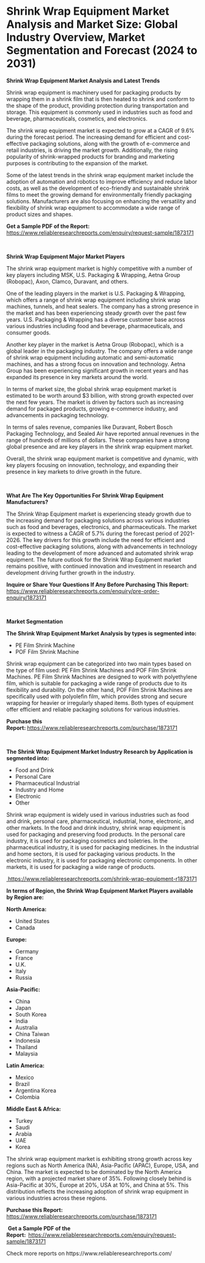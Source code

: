 <p><h1>Shrink Wrap Equipment Market Analysis and Market Size: Global Industry Overview, Market Segmentation and Forecast (2024 to 2031)</h1></p><p><strong>Shrink Wrap Equipment Market Analysis and Latest Trends</strong></p>
<p><p>Shrink wrap equipment is machinery used for packaging products by wrapping them in a shrink film that is then heated to shrink and conform to the shape of the product, providing protection during transportation and storage. This equipment is commonly used in industries such as food and beverage, pharmaceuticals, cosmetics, and electronics.</p><p>The shrink wrap equipment market is expected to grow at a CAGR of 9.6% during the forecast period. The increasing demand for efficient and cost-effective packaging solutions, along with the growth of e-commerce and retail industries, is driving the market growth. Additionally, the rising popularity of shrink-wrapped products for branding and marketing purposes is contributing to the expansion of the market.</p><p>Some of the latest trends in the shrink wrap equipment market include the adoption of automation and robotics to improve efficiency and reduce labor costs, as well as the development of eco-friendly and sustainable shrink films to meet the growing demand for environmentally friendly packaging solutions. Manufacturers are also focusing on enhancing the versatility and flexibility of shrink wrap equipment to accommodate a wide range of product sizes and shapes.</p></p>
<p><strong>Get a Sample PDF of the Report:&nbsp;</strong> <a href="https://www.reliableresearchreports.com/enquiry/request-sample/1873171">https://www.reliableresearchreports.com/enquiry/request-sample/1873171</a></p>
<p>&nbsp;</p>
<p><strong>Shrink Wrap Equipment Major Market Players</strong></p>
<p><p>The shrink wrap equipment market is highly competitive with a number of key players including MSK, U.S. Packaging & Wrapping, Aetna Group (Robopac), Axon, Clamco, Duravant, and others. </p><p>One of the leading players in the market is U.S. Packaging & Wrapping, which offers a range of shrink wrap equipment including shrink wrap machines, tunnels, and heat sealers. The company has a strong presence in the market and has been experiencing steady growth over the past few years. U.S. Packaging & Wrapping has a diverse customer base across various industries including food and beverage, pharmaceuticals, and consumer goods.</p><p>Another key player in the market is Aetna Group (Robopac), which is a global leader in the packaging industry. The company offers a wide range of shrink wrap equipment including automatic and semi-automatic machines, and has a strong focus on innovation and technology. Aetna Group has been experiencing significant growth in recent years and has expanded its presence in key markets around the world.</p><p>In terms of market size, the global shrink wrap equipment market is estimated to be worth around $3 billion, with strong growth expected over the next few years. The market is driven by factors such as increasing demand for packaged products, growing e-commerce industry, and advancements in packaging technology.</p><p>In terms of sales revenue, companies like Duravant, Robert Bosch Packaging Technology, and Sealed Air have reported annual revenues in the range of hundreds of millions of dollars. These companies have a strong global presence and are key players in the shrink wrap equipment market. </p><p>Overall, the shrink wrap equipment market is competitive and dynamic, with key players focusing on innovation, technology, and expanding their presence in key markets to drive growth in the future.</p></p>
<p>&nbsp;</p>
<p><strong>What Are The Key Opportunities For Shrink Wrap Equipment Manufacturers?</strong></p>
<p><p>The Shrink Wrap Equipment market is experiencing steady growth due to the increasing demand for packaging solutions across various industries such as food and beverages, electronics, and pharmaceuticals. The market is expected to witness a CAGR of 5.7% during the forecast period of 2021-2026. The key drivers for this growth include the need for efficient and cost-effective packaging solutions, along with advancements in technology leading to the development of more advanced and automated shrink wrap equipment. The future outlook for the Shrink Wrap Equipment market remains positive, with continued innovation and investment in research and development driving further growth in the industry.</p></p>
<p><strong>Inquire or Share Your Questions If Any Before Purchasing This Report:</strong> <a href="https://www.reliableresearchreports.com/enquiry/pre-order-enquiry/1873171">https://www.reliableresearchreports.com/enquiry/pre-order-enquiry/1873171</a></p>
<p>&nbsp;</p>
<p><strong>Market Segmentation</strong></p>
<p><strong>The Shrink Wrap Equipment Market Analysis by types is segmented into:</strong></p>
<p><ul><li>PE Film Shrink Machine</li><li>POF Film Shrink Machine</li></ul></p>
<p><p>Shrink wrap equipment can be categorized into two main types based on the type of film used: PE Film Shrink Machines and POF Film Shrink Machines. PE Film Shrink Machines are designed to work with polyethylene film, which is suitable for packaging a wide range of products due to its flexibility and durability. On the other hand, POF Film Shrink Machines are specifically used with polyolefin film, which provides strong and secure wrapping for heavier or irregularly shaped items. Both types of equipment offer efficient and reliable packaging solutions for various industries.</p></p>
<p><strong>Purchase this Report:&nbsp;</strong><a href="https://www.reliableresearchreports.com/purchase/1873171">https://www.reliableresearchreports.com/purchase/1873171</a></p>
<p>&nbsp;</p>
<p><strong>The Shrink Wrap Equipment Market Industry Research by Application is segmented into:</strong></p>
<p><ul><li>Food and Drink</li><li>Personal Care</li><li>Pharmaceutical Industrial</li><li>Industry and Home</li><li>Electronic</li><li>Other</li></ul></p>
<p><p>Shrink wrap equipment is widely used in various industries such as food and drink, personal care, pharmaceutical, industrial, home, electronic, and other markets. In the food and drink industry, shrink wrap equipment is used for packaging and preserving food products. In the personal care industry, it is used for packaging cosmetics and toiletries. In the pharmaceutical industry, it is used for packaging medicines. In the industrial and home sectors, it is used for packaging various products. In the electronic industry, it is used for packaging electronic components. In other markets, it is used for packaging a wide range of products.</p></p>
<p><a href="https://www.reliableresearchreports.com/shrink-wrap-equipment-r1873171">&nbsp;https://www.reliableresearchreports.com/shrink-wrap-equipment-r1873171</a></p>
<p><strong>In terms of Region, the Shrink Wrap Equipment Market Players available by Region are:</strong></p>
<p>
    <p> <strong> North America: </strong>
        <ul>
            <li>United States</li>
            <li>Canada</li>
        </ul>
        </p> 
    <p> <strong> Europe: </strong>
        <ul>
            <li>Germany</li>
            <li>France</li>
            <li>U.K.</li>
            <li>Italy</li>
            <li>Russia</li>
        </ul>
        </p> 
    <p> <strong> Asia-Pacific: </strong>
        <ul>
            <li>China</li>
            <li>Japan</li>
            <li>South Korea</li>
            <li>India</li>
            <li>Australia</li>
            <li>China Taiwan</li>
            <li>Indonesia</li>
            <li>Thailand</li>
            <li>Malaysia</li>
        </ul>
        </p> 
    <p> <strong> Latin America: </strong>
        <ul>
            <li>Mexico</li>
            <li>Brazil</li>
            <li>Argentina Korea</li>
            <li>Colombia</li>
        </ul>
        </p> 
    <p> <strong> Middle East & Africa: </strong>
        <ul>
            <li>Turkey</li>
            <li>Saudi</li>
            <li>Arabia</li>
            <li>UAE</li>
            <li>Korea</li>
        </ul>
    </p>
    </p>
<p><p>The shrink wrap equipment market is exhibiting strong growth across key regions such as North America (NA), Asia-Pacific (APAC), Europe, USA, and China. The market is expected to be dominated by the North America region, with a projected market share of 35%. Following closely behind is Asia-Pacific at 30%, Europe at 20%, USA at 10%, and China at 5%. This distribution reflects the increasing adoption of shrink wrap equipment in various industries across these regions.</p></p>
<p><strong>Purchase this Report: </strong><a href="https://www.reliableresearchreports.com/purchase/1873171">https://www.reliableresearchreports.com/purchase/1873171</a></p>
<p>&nbsp;<strong>Get a Sample PDF of the Report:&nbsp;&nbsp;</strong><a href="https://www.reliableresearchreports.com/enquiry/request-sample/1873171">https://www.reliableresearchreports.com/enquiry/request-sample/1873171</a></p>
<p><strong></strong></p>
<p>Check more reports on https://www.reliableresearchreports.com/</p>